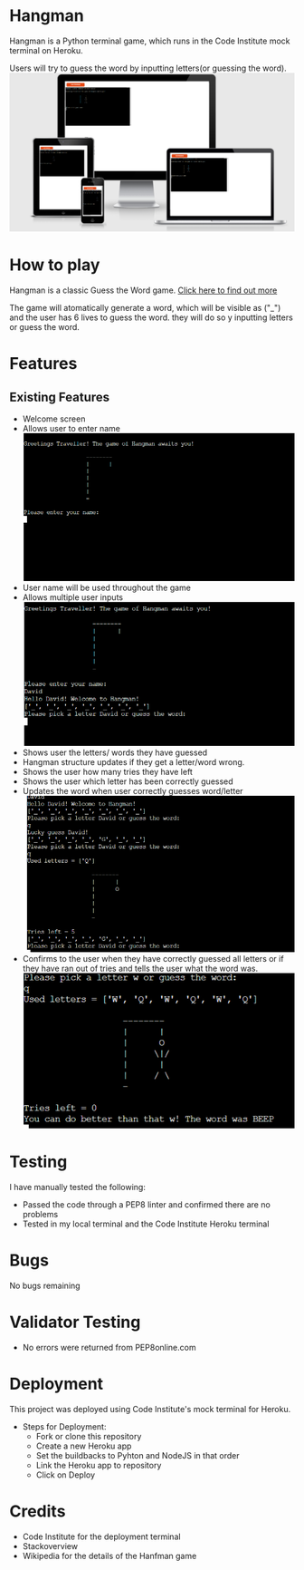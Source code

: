 # Hangman
  Hangman is a Python terminal game, which runs in the Code Institute mock terminal on Heroku.
  
  Users will try to guess the word by inputting letters(or guessing the word).
![](assets/images/game.png)
# How to play
Hangman is a classic Guess the Word game. [Click here to find out more](https://en.wikipedia.org/wiki/Hangman_(game))

The game will atomatically generate a word, which will be visible as ("_") and the user has 6 lives to guess the word. they will do so y inputting letters or guess the word.

# Features
## Existing Features
* Welcome screen
* Allows user to enter name
![](assets/images/welcome.png)
* User name will be used throughout the game
* Allows multiple user inputs
![](assets/images/initial.png)
* Shows user the letters/ words they have guessed
* Hangman structure updates if they get a letter/word wrong.
* Shows the user how many tries they have left
* Shows the user which letter has been correctly guessed
* Updates the word when user correctly guesses word/letter
![](assets/images/guess.png)
* Confirms to the user when they have correctly guessed all letters or if they have ran out of tries and tells the user what the word was.
![](assets/images/end.png)

# Testing
I have manually tested the following:

* Passed the code through a PEP8 linter and confirmed there are no problems
* Tested in my local terminal and the Code Institute Heroku terminal

# Bugs
No bugs remaining

# Validator Testing
* No errors were returned from PEP8online.com

# Deployment
This project was deployed using Code Institute's mock terminal for Heroku.

* Steps for Deployment:
  * Fork or clone this repository
  * Create a new Heroku app
  * Set the buildbacks to Pyhton and NodeJS in that order
  * Link the Heroku app to repository
  * Click on Deploy

# Credits
* Code Institute for the deployment terminal
* Stackoverview
* Wikipedia for the details of the Hanfman game